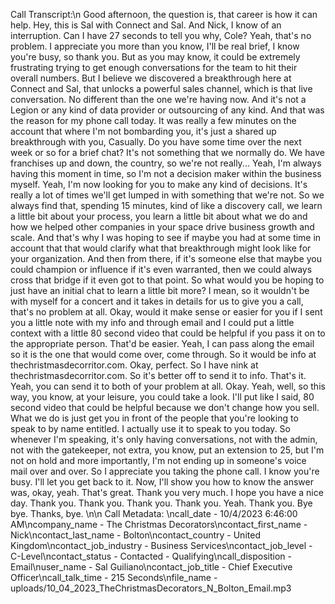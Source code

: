 Call Transcript:\n Good afternoon, the question is, that career is how it can help. Hey, this is Sal with Connect and Sal. And Nick, I know of an interruption. Can I have 27 seconds to tell you why, Cole? Yeah, that's no problem. I appreciate you more than you know, I'll be real brief, I know you're busy, so thank you. But as you may know, it could be extremely frustrating trying to get enough conversations for the team to hit their overall numbers. But I believe we discovered a breakthrough here at Connect and Sal, that unlocks a powerful sales channel, which is that live conversation. No different than the one we're having now. And it's not a Legion or any kind of data provider or outsourcing of any kind. And that was the reason for my phone call today. It was really a few minutes on the account that where I'm not bombarding you, it's just a shared up breakthrough with you, Casually. Do you have some time over the next week or so for a brief chat? It's not something that we normally do. We have franchises up and down, the country, so we're not really... Yeah, I'm always having this moment in time, so I'm not a decision maker within the business myself. Yeah, I'm now looking for you to make any kind of decisions. It's really a lot of times we'll get lumped in with something that we're not. So we always find that, spending 15 minutes, kind of like a discovery call, we learn a little bit about your process, you learn a little bit about what we do and how we helped other companies in your space drive business growth and scale. And that's why I was hoping to see if maybe you had at some time in account that that would clarify what that breakthrough might look like for your organization. And then from there, if it's someone else that maybe you could champion or influence if it's even warranted, then we could always cross that bridge if it even got to that point. So what would you be hoping to just have an initial chat to learn a little bit more? I mean, so it wouldn't be with myself for a concert and it takes in details for us to give you a call, that's no problem at all. Okay, would it make sense or easier for you if I sent you a little note with my info and through email and I could put a little context with a little 80 second video that could be helpful if you pass it on to the appropriate person. That'd be easier. Yeah, I can pass along the email so it is the one that would come over, come through. So it would be info at thechristmasdecorritor.com. Okay, perfect. So I have nink at thechristmasdecorritor.com. So it's better off to send it to info. That's it. Yeah, you can send it to both of your problem at all. Okay. Yeah, well, so this way, you know, at your leisure, you could take a look. I'll put like I said, 80 second video that could be helpful because we don't change how you sell. What we do is just get you in front of the people that you're looking to speak to by name entitled. I actually use it to speak to you today. So whenever I'm speaking, it's only having conversations, not with the admin, not with the gatekeeper, not extra, you know, put an extension to 25, but I'm not on hold and more importantly, I'm not ending up in someone's voice mail over and over. So I appreciate you taking the phone call. I know you're busy. I'll let you get back to it. Now, I'll show you how to know the answer was, okay, yeah. That's great. Thank you very much. I hope you have a nice day. Thank you. Thank you. Thank you. Thank you. Yeah. Thank you. Bye bye. Thanks, bye. \n\n Call Metadata: \ncall_date - 10/4/2023 6:46:00 AM\ncompany_name - The Christmas Decorators\ncontact_first_name - Nick\ncontact_last_name - Bolton\ncontact_country - United Kingdom\ncontact_job_industry - Business Services\ncontact_job_level - C-Level\ncontact_status - Contacted - Qualifying\ncall_disposition - Email\nuser_name - Sal Guiliano\ncontact_job_title - Chief Executive Officer\ncall_talk_time - 215 Seconds\nfile_name - uploads/10_04_2023_TheChristmasDecorators_N_Bolton_Email.mp3
